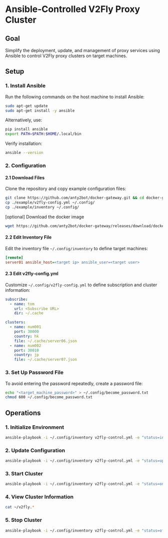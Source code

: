 # Ansible-Controlled V2Fly Proxy Cluster

## Goal
Simplify the deployment, update, and management of proxy services using Ansible to control V2Fly proxy clusters on target machines.

## Setup

### 1. Install Ansible
Run the following commands on the host machine to install Ansible:
```bash
sudo apt-get update
sudo apt-get install -y ansible
```

Alternatively, use:
```bash
pip install ansible
export PATH=$PATH:$HOME/.local/bin
```
Verify installation:
```bash
ansible --version
```

### 2. Configuration

#### 2.1 Download Files
Clone the repository and copy example configuration files:
```bash
git clone https://github.com/anty2bot/docker-gateway.git && cd docker-gateway
cp ./example/v2fly-config.yml ~/.config/
cp ./example/inventory ~/.config/
```

[optional] Download the docker image
```bash
wget https://github.com/anty2bot/docker-gateway/releases/download/docker-gateway-$(cat VERSION)/v2fly-$(cat utils/v2fly.sha256 | awk -F '[: ]' '{print $2}').tar -O v2fly.tar
```

#### 2.2 Edit Inventory File
Edit the inventory file `~/.config/inventory` to define target machines:
```ini
[remote]
server01 ansible_host=<target ip> ansible_user=<target user>
```

#### 2.3 Edit v2fly-config.yml
Customize `~/.config/v2fly-config.yml` to define subscription and cluster information:
```yaml
subscribe:
  - name: tom
    url: <Subscribe URL>
    dir: ~/.cache

clusters:
  - name: num001
    port: 30000
    country: hk
    file: ~/.cache/server06.json
  - name: num002
    port: 30010
    country: jp
    file: ~/.cache/server07.json
```

### 3. Set Up Password File
To avoid entering the password repeatedly, create a password file:
```bash
echo "<target_machine_password>" > ~/.config/become_password.txt
chmod 600 ~/.config/become_password.txt
```

## Operations

### 1. Initialize Environment
```bash
ansible-playbook -i ~/.config/inventory v2fly-control.yml -e "status=init" --become-password-file ~/.config/become_password.txt
```

### 2. Update Configuration
```bash
ansible-playbook -i ~/.config/inventory v2fly-control.yml -e "status=update" --become-password-file ~/.config/become_password.txt
```

### 3. Start Cluster
```bash
ansible-playbook -i ~/.config/inventory v2fly-control.yml -e "status=on" --become-password-file ~/.config/become_password.txt
```

### 4. View Cluster Information
```bash
cat ~/v2fly.*
```

### 5. Stop Cluster
```bash
ansible-playbook -i ~/.config/inventory v2fly-control.yml -e "status=off" --become-password-file ~/.config/become_password.txt

